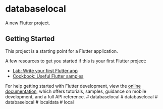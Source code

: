 # databaselocal

A new Flutter project.

## Getting Started

This project is a starting point for a Flutter application.

A few resources to get you started if this is your first Flutter project:

- [Lab: Write your first Flutter app](https://docs.flutter.dev/get-started/codelab)
- [Cookbook: Useful Flutter samples](https://docs.flutter.dev/cookbook)

For help getting started with Flutter development, view the
[online documentation](https://docs.flutter.dev/), which offers tutorials,
samples, guidance on mobile development, and a full API reference.
#   d a t a b a s e l o c a l  
 #   d a t a b a s e l o c a l  
 #   d a t a b a s e l o c a l  
 #   l o c a l d a t a  
 #   l o c a l  
 